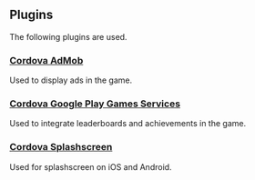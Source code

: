 ## Plugins
The following plugins are used.

### [Cordova AdMob](https://github.com/sunnycupertino/cordova-plugin-admob-simple)
Used to display ads in the game.

### [Cordova Google Play Games Services](https://github.com/artberri/cordova-plugin-play-games-services)
Used to integrate leaderboards and achievements in the game.

### [Cordova Splashscreen](https://cordova.apache.org/docs/en/latest/reference/cordova-plugin-splashscreen/#supported-platforms)
Used for splashscreen on iOS and Android.